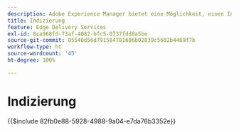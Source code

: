 ```yaml
---
description: Adobe Experience Manager bietet eine Möglichkeit, einen Index aller veröffentlichten Seiten in einem bestimmten Bereich Ihrer Website zu speichern. Dies wird häufig verwendet, um Listen und Feeds zu erstellen und Anwendungsfälle für das Suchen und Filtern Ihrer Seiten oder Inhaltsfragmente zu aktivieren.
title: Indizierung
feature: Edge Delivery Services
exl-id: 8ca968fd-73af-4082-bfc5-0737fdd8a5be
source-git-commit: 05548d56d791584781606b02839c5602b4469f7b
workflow-type: ht
source-wordcount: '45'
ht-degree: 100%

---
```


# Indizierung

{{$include 82fb0e88-5928-4988-9a04-e7da76b3352e}}
